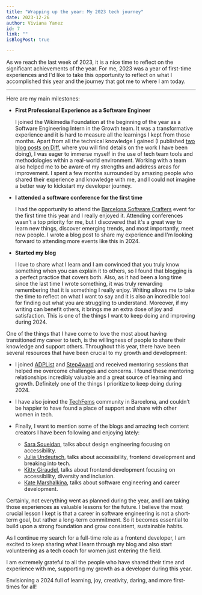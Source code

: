 ```yaml
---
title: "Wrapping up the year: My 2023 tech journey"
date: 2023-12-26
author: Viviana Yanez
id: 7
link: ""
isBlogPost: true

---
```

As we reach the last week of 2023, it is a nice time to reflect on the significant achievements of the year. For me, 2023 was a year of first-time experiences and I'd like to take this opportunity to reflect on what I accomplished this year and the journey that got me to where I am today.

---

Here are my main milestones:

- **First Professional Experience as a Software Engineer**

    I joined the Wikimedia Foundation at the beginning of the year as a Software Engineering Intern in the Growth team. It was a transformative experience and it is hard to measure all the learnings I kept from those months. Apart from all the technical knowledge I gained (I published [two blog posts on Diff](https://diff.wikimedia.org/?s=Viviana+Yanez), where you will find details on the work I have been doing), I was eager to immerse myself in the use of tech team tools and methodologies within a real-world environment. Working with a team also helped me to be aware of my strengths and address areas for improvement. I spent a few months surrounded by amazing people who shared their experience and knowledge with me, and I could not imagine a better way to kickstart my developer journey.

- **I attended a software conference for the first time**

    I had the opportunity to attend the [Barcelona Software Crafters](https://softwarecrafters.barcelona/) event for the first time this year and I really enjoyed it. Attending conferences wasn't a top priority for me, but I discovered that it's a great way to learn new things, discover emerging trends, and most importantly, meet new people. I wrote a blog post to share my experience and I'm looking forward to attending more events like this in 2024.

- **Started my blog**
    
    I love to share what I learn and I am convinced that you truly know something when you can explain it to others, so I found that blogging is a perfect practice that covers both. Also, as it had been a long time since the last time I wrote something, it was truly rewarding remembering that it is something I really enjoy. 
    Writing allows me to take the time to reflect on what I want to say and it is also an incredible tool for finding out what you are struggling to understand. Moreover, if my writing can benefit others, it brings me an extra dose of joy and satisfaction. 
    This is one of the things I want to keep doing and improving during 2024.

One of the things that I have come to love the most about having transitioned my career to tech, is the willingness of people to share their knowledge and support others. Throughout this year, there have been several resources that have been crucial to my growth and development:

- I joined [ADPList](https://adplist.org/) and  [Step4ward](https://step4ward.notion.site/step4ward/Bienvenidas-a-Step4ward-2b133826a10a4fc6a5bc7686605f6357) and received mentoring sessions that helped me overcome challenges and concerns. I found these mentoring relationships incredibly valuable and a great source of learning and growth. Definitely one of the things I prioritize to keep doing during 2024.

- I have also joined the [TechFems](https://techfems.org/) community in Barcelona, and couldn’t be happier to have found a place of support and share with other women in tech.

- Finally, I want to mention some of the blogs and amazing tech content creators I have been following and enjoying lately:
   - [Sara Soueidan](https://www.sarasoueidan.com/blog/), talks about design engineering focusing on accessibility.
   - [Julia Undeutsch](https://dev.to/yuridevat), talks about accessibility, frontend development and breaking into tech.
   - [Kitty Giraudel](https://kittygiraudel.com/blog/), talks about frontend development focusing on accessibility, diversity and inclusion.
   - [Kate Marshalkina](https://kalabro.tech/), talks about software engineering and career development.

Certainly, not everything went as planned during the year, and I am taking those experiences as valuable lessons for the future. I believe the most crucial lesson I kept is that a career in software engineering is not a short-term goal, but rather a long-term commitment. So it becomes essential to build upon a strong foundation and grow consistent, sustainable habits.

As I continue my search for a full-time role as a frontend developer, I am excited to keep sharing what I learn through my blog and also start volunteering as a tech coach for women just entering the field.

I am extremely grateful to all the people who have shared their time and experience with me, supporting my growth as a developer during this year.

Envisioning a 2024 full of learning, joy, creativity, daring, and more first-times for all!
